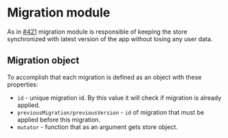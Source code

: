 # Migration module

As in [#421](https://github.com/CodeForPoznan/pah-fm/issues/421#issuecomment-631524825) migration module is responsible of keeping the store synchronized with latest version of the app without losing any user data.

## Migration object

To accomplish that each migration is defined as an object with these properties:
- `id` - unique migration id. By this value it will check if migration is already applied.
- `previousMigration/previousVersion` - `id` of migration that must be applied before this migration.
- `mutator` - function that as an argument gets store object.
